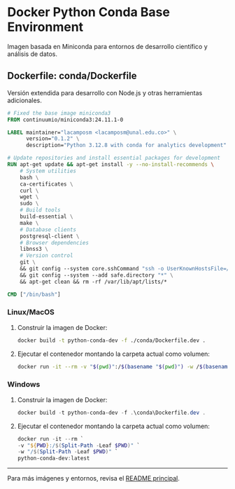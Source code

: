 # Docker Python Conda Base Environment

Imagen basada en Miniconda para entornos de desarrollo científico y análisis de datos.

## Dockerfile: conda/Dockerfile

Versión extendida para desarrollo con Node.js y otras herramientas adicionales.

```dockerfile
# Fixed the base image miniconda3
FROM continuumio/miniconda3:24.11.1-0

LABEL maintainer="lacamposm <lacamposm@unal.edu.co>" \
      version="0.1.2" \
      description="Python 3.12.8 with conda for analytics development"

# Update repositories and install essential packages for development
RUN apt-get update && apt-get install -y --no-install-recommends \
    # System utilities
    bash \
    ca-certificates \
    curl \
    wget \
    sudo \
    # Build tools
    build-essential \
    make \
    # Database clients
    postgresql-client \
    # Browser dependencies
    libnss3 \
    # Version control
    git \
    && git config --system core.sshCommand "ssh -o UserKnownHostsFile=/dev/null -o StrictHostKeyChecking=no" \
    && git config --system --add safe.directory "*" \
    && apt-get clean && rm -rf /var/lib/apt/lists/*

CMD ["/bin/bash"]
```

### Linux/MacOS

1. Construir la imagen de Docker:
    ```sh
    docker build -t python-conda-dev -f ./conda/Dockerfile.dev .
    ```
2. Ejecutar el contenedor montando la carpeta actual como volumen:
    ```sh
    docker run -it --rm -v "$(pwd)":/$(basename "$(pwd)") -w /$(basename "$(pwd)") python-conda-dev:latest
    ```

### Windows

1. Construir la imagen de Docker:
    ```powershell
    docker build -t python-conda-dev -f .\conda\Dockerfile.dev .
    ```
2. Ejecutar el contenedor montando la carpeta actual como volumen:
    ```powershell
    docker run -it --rm `
    -v "${PWD}:/$(Split-Path -Leaf $PWD)" `
    -w "/$(Split-Path -Leaf $PWD)" `
    python-conda-dev:latest
    ```

---

Para más imágenes y entornos, revisa el [README principal](../README.md).
